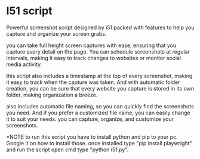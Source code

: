 # I51 script

Powerful screenshot script designed by i51 packed with features to help you capture and organize your screen grabs.

you can take full height screen captures with ease, ensuring that you capture every detail on the page. You can schedule screenshots at regular intervals, making it easy to track changes to websites or monitor social media activity.

this script also includes a timestamp at the top of every screenshot, making it easy to track when the capture was taken. And with automatic folder creation, you can be sure that every website you capture is stored in its own folder, making organization a breeze.

also includes automatic file naming, so you can quickly find the screenshots you need. And if you prefer a customized file name, you can easily change it to suit your needs.
you can capture, organize, and customize your screenshots.




*NOTE to run this script you have to install python and pip to your pc. Google it on how to install those. once installed type "pip install playwright" and run the script open cmd type "python i51.py".

